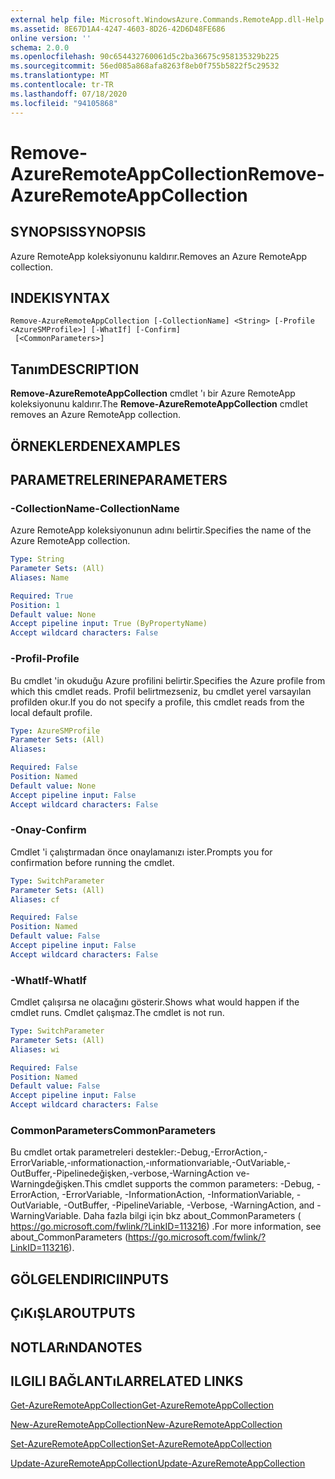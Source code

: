 ```yaml
---
external help file: Microsoft.WindowsAzure.Commands.RemoteApp.dll-Help.xml
ms.assetid: 8E67D1A4-4247-4603-8D26-42D6D48FE686
online version: ''
schema: 2.0.0
ms.openlocfilehash: 90c654432760061d5c2ba36675c958135329b225
ms.sourcegitcommit: 56ed085a868afa8263f8eb0f755b5822f5c29532
ms.translationtype: MT
ms.contentlocale: tr-TR
ms.lasthandoff: 07/18/2020
ms.locfileid: "94105868"
---
```

# <span data-ttu-id="4a7f2-101">Remove-AzureRemoteAppCollection</span><span class="sxs-lookup"><span data-stu-id="4a7f2-101">Remove-AzureRemoteAppCollection</span></span>

## <span data-ttu-id="4a7f2-102">SYNOPSIS</span><span class="sxs-lookup"><span data-stu-id="4a7f2-102">SYNOPSIS</span></span>
<span data-ttu-id="4a7f2-103">Azure RemoteApp koleksiyonunu kaldırır.</span><span class="sxs-lookup"><span data-stu-id="4a7f2-103">Removes an Azure RemoteApp collection.</span></span>

## <span data-ttu-id="4a7f2-104">INDEKI</span><span class="sxs-lookup"><span data-stu-id="4a7f2-104">SYNTAX</span></span>

```
Remove-AzureRemoteAppCollection [-CollectionName] <String> [-Profile <AzureSMProfile>] [-WhatIf] [-Confirm]
 [<CommonParameters>]
```

## <span data-ttu-id="4a7f2-105">Tanım</span><span class="sxs-lookup"><span data-stu-id="4a7f2-105">DESCRIPTION</span></span>
<span data-ttu-id="4a7f2-106">**Remove-AzureRemoteAppCollection** cmdlet 'ı bir Azure RemoteApp koleksiyonunu kaldırır.</span><span class="sxs-lookup"><span data-stu-id="4a7f2-106">The **Remove-AzureRemoteAppCollection** cmdlet removes an Azure RemoteApp collection.</span></span>

## <span data-ttu-id="4a7f2-107">ÖRNEKLERDEN</span><span class="sxs-lookup"><span data-stu-id="4a7f2-107">EXAMPLES</span></span>

## <span data-ttu-id="4a7f2-108">PARAMETRELERINE</span><span class="sxs-lookup"><span data-stu-id="4a7f2-108">PARAMETERS</span></span>

### <span data-ttu-id="4a7f2-109">-CollectionName</span><span class="sxs-lookup"><span data-stu-id="4a7f2-109">-CollectionName</span></span>
<span data-ttu-id="4a7f2-110">Azure RemoteApp koleksiyonunun adını belirtir.</span><span class="sxs-lookup"><span data-stu-id="4a7f2-110">Specifies the name of the Azure RemoteApp collection.</span></span>

```yaml
Type: String
Parameter Sets: (All)
Aliases: Name

Required: True
Position: 1
Default value: None
Accept pipeline input: True (ByPropertyName)
Accept wildcard characters: False
```

### <span data-ttu-id="4a7f2-111">-Profil</span><span class="sxs-lookup"><span data-stu-id="4a7f2-111">-Profile</span></span>
<span data-ttu-id="4a7f2-112">Bu cmdlet 'in okuduğu Azure profilini belirtir.</span><span class="sxs-lookup"><span data-stu-id="4a7f2-112">Specifies the Azure profile from which this cmdlet reads.</span></span>
<span data-ttu-id="4a7f2-113">Profil belirtmezseniz, bu cmdlet yerel varsayılan profilden okur.</span><span class="sxs-lookup"><span data-stu-id="4a7f2-113">If you do not specify a profile, this cmdlet reads from the local default profile.</span></span>

```yaml
Type: AzureSMProfile
Parameter Sets: (All)
Aliases: 

Required: False
Position: Named
Default value: None
Accept pipeline input: False
Accept wildcard characters: False
```

### <span data-ttu-id="4a7f2-114">-Onay</span><span class="sxs-lookup"><span data-stu-id="4a7f2-114">-Confirm</span></span>
<span data-ttu-id="4a7f2-115">Cmdlet 'i çalıştırmadan önce onaylamanızı ister.</span><span class="sxs-lookup"><span data-stu-id="4a7f2-115">Prompts you for confirmation before running the cmdlet.</span></span>

```yaml
Type: SwitchParameter
Parameter Sets: (All)
Aliases: cf

Required: False
Position: Named
Default value: False
Accept pipeline input: False
Accept wildcard characters: False
```

### <span data-ttu-id="4a7f2-116">-WhatIf</span><span class="sxs-lookup"><span data-stu-id="4a7f2-116">-WhatIf</span></span>
<span data-ttu-id="4a7f2-117">Cmdlet çalışırsa ne olacağını gösterir.</span><span class="sxs-lookup"><span data-stu-id="4a7f2-117">Shows what would happen if the cmdlet runs.</span></span>
<span data-ttu-id="4a7f2-118">Cmdlet çalışmaz.</span><span class="sxs-lookup"><span data-stu-id="4a7f2-118">The cmdlet is not run.</span></span>

```yaml
Type: SwitchParameter
Parameter Sets: (All)
Aliases: wi

Required: False
Position: Named
Default value: False
Accept pipeline input: False
Accept wildcard characters: False
```

### <span data-ttu-id="4a7f2-119">CommonParameters</span><span class="sxs-lookup"><span data-stu-id="4a7f2-119">CommonParameters</span></span>
<span data-ttu-id="4a7f2-120">Bu cmdlet ortak parametreleri destekler:-Debug,-ErrorAction,-ErrorVariable,-ınformationaction,-ınformationvariable,-OutVariable,-OutBuffer,-Pipelinedeğişken,-verbose,-WarningAction ve-Warningdeğişken.</span><span class="sxs-lookup"><span data-stu-id="4a7f2-120">This cmdlet supports the common parameters: -Debug, -ErrorAction, -ErrorVariable, -InformationAction, -InformationVariable, -OutVariable, -OutBuffer, -PipelineVariable, -Verbose, -WarningAction, and -WarningVariable.</span></span> <span data-ttu-id="4a7f2-121">Daha fazla bilgi için bkz about_CommonParameters ( https://go.microsoft.com/fwlink/?LinkID=113216) .</span><span class="sxs-lookup"><span data-stu-id="4a7f2-121">For more information, see about_CommonParameters (https://go.microsoft.com/fwlink/?LinkID=113216).</span></span>

## <span data-ttu-id="4a7f2-122">GÖLGELENDIRICI</span><span class="sxs-lookup"><span data-stu-id="4a7f2-122">INPUTS</span></span>

## <span data-ttu-id="4a7f2-123">ÇıKıŞLAR</span><span class="sxs-lookup"><span data-stu-id="4a7f2-123">OUTPUTS</span></span>

## <span data-ttu-id="4a7f2-124">NOTLARıNDA</span><span class="sxs-lookup"><span data-stu-id="4a7f2-124">NOTES</span></span>

## <span data-ttu-id="4a7f2-125">ILGILI BAĞLANTıLAR</span><span class="sxs-lookup"><span data-stu-id="4a7f2-125">RELATED LINKS</span></span>

[<span data-ttu-id="4a7f2-126">Get-AzureRemoteAppCollection</span><span class="sxs-lookup"><span data-stu-id="4a7f2-126">Get-AzureRemoteAppCollection</span></span>](./Get-AzureRemoteAppCollection.md)

[<span data-ttu-id="4a7f2-127">New-AzureRemoteAppCollection</span><span class="sxs-lookup"><span data-stu-id="4a7f2-127">New-AzureRemoteAppCollection</span></span>](./New-AzureRemoteAppCollection.md)

[<span data-ttu-id="4a7f2-128">Set-AzureRemoteAppCollection</span><span class="sxs-lookup"><span data-stu-id="4a7f2-128">Set-AzureRemoteAppCollection</span></span>](./Set-AzureRemoteAppCollection.md)

[<span data-ttu-id="4a7f2-129">Update-AzureRemoteAppCollection</span><span class="sxs-lookup"><span data-stu-id="4a7f2-129">Update-AzureRemoteAppCollection</span></span>](./Update-AzureRemoteAppCollection.md)


